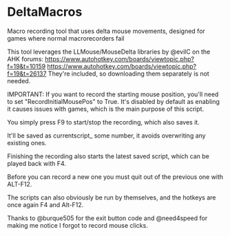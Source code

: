 # DeltaMacros
Macro recording tool that uses delta mouse movements, designed for games where normal macrorecorders fail

This tool leverages the LLMouse/MouseDelta libraries by @evilC on the AHK forums:
https://www.autohotkey.com/boards/viewtopic.php?f=19&t=10159
https://www.autohotkey.com/boards/viewtopic.php?f=19&t=26137
They're included, so downloading them separately is not needed.

IMPORTANT: If you want to record the starting mouse position, you'll 
need to set "RecordInitialMousePos" to True. It's disabled by default as
 enabling it causes issues with games, which is the main purpose of this
 script.



You simply press F9 to start/stop the recording, which also saves it.

It'll be saved as currentscript_ some number, it avoids overwriting any existing ones.



Finishing the recording also starts the latest saved script, which can be played back with F4. 

Before you can record a new one you must quit out of the previous one with ALT-F12.

The scripts can also obviously be run by themselves, and the hotkeys are once again F4 and Alt-F12.


Thanks to @burque505 for the exit button code and @need4speed for making me notice I forgot to record mouse clicks.
